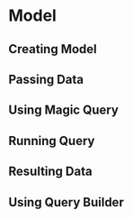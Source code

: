 # Model

## Creating Model

## Passing Data

## Using Magic Query

## Running Query

## Resulting Data

## Using Query Builder

